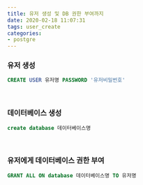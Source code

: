 ```yaml
---
title: 유저 생성 및 DB 권한 부여까지
date: 2020-02-18 11:07:31
tags: user_create
categories:
- postgre
---
```


### 유저 생성

```sql
CREATE USER 유저명 PASSWORD '유저비밀번호'
```

<br>

### 데이터베이스 생성

```sql
create database 데이터베이스명
```

<br>

### 유저에게 데이터베이스 권한 부여

```sql
GRANT ALL ON database 데이터베이스명 TO 유저명
```